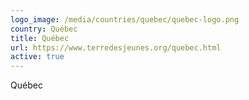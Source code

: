 ```yaml
---
logo_image: /media/countries/quebec/quebec-logo.png
country: Québec
title: Québec
url: https://www.terredesjeunes.org/quebec.html
active: true
---
```

Québec